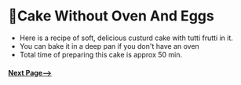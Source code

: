 # 🎂Cake Without Oven And Eggs
- Here is a recipe of soft, delicious custurd cake with tutti frutti in it. 
- You can bake it in a deep pan if you don't have an oven
- Total time of preparing this cake is approx 50 min.


#### [Next Page-->](https://github.com/Ashwin-055/cake-without-oven-and-eggs/myRecipes/cake-without-oven-and-eggs/ingredients.md)
